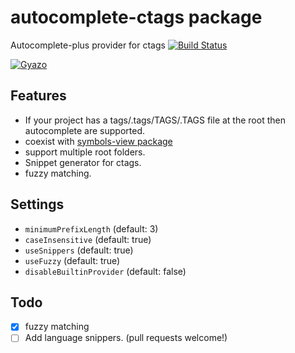 # autocomplete-ctags package

Autocomplete-plus provider for ctags
[![Build Status](https://travis-ci.org/aki77/atom-autocomplete-ctags.svg)](https://travis-ci.org/aki77/atom-autocomplete-ctags)

[![Gyazo](http://i.gyazo.com/007c0aef7ad4a05c1f94ee8ce6a00d41.gif)](http://gyazo.com/007c0aef7ad4a05c1f94ee8ce6a00d41)

## Features

* If your project has a tags/.tags/TAGS/.TAGS file at the root then autocomplete are supported.
* coexist with [symbols-view package](https://atom.io/packages/symbols-view)
* support multiple root folders.
* Snippet generator for ctags.
* fuzzy matching.

## Settings

* `minimumPrefixLength` (default: 3)
* `caseInsensitive` (default: true)
* `useSnippers` (default: true)
* `useFuzzy` (default: true)
* `disableBuiltinProvider` (default: false)

## Todo

* [x] fuzzy matching
* [ ] Add language snippers. (pull requests welcome!)
